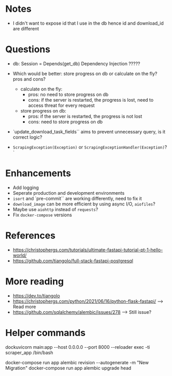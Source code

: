 
# Notes

- I didn't want to expose id that I use in the db hence id and download_id are different

# Questions
- db: Session = Depends(get_db) Dependency Injection ?????
- Which would be better: store progress on db or calculate on the fly? pros and cons?
  - calculate on the fly:
    - pros: no need to store progress on db
    - cons: if the server is restarted, the progress is lost, need to access threat for every request
  - store progress on db:
    - pros: if the server is restarted, the progress is not lost
    - cons: need to store progress on db

- `update_download_task_fields`` aims to prevent unnecessary query, is it correct logic?
- `ScrapingException(Exception)` or `ScrapingExceptionHandler(Exception)`?`

# Enhancements

- Add logging
- Seperate production and development environments
- `isort` and `pre-commit`` are working differently, need to fix it
- `download_image` can be more efficient by using async I/O, `aiofiles`?
- Maybe use `aiohttp` instead of `requests`?
- Fix `docker-compose` versions


# References

- https://christophergs.com/tutorials/ultimate-fastapi-tutorial-pt-1-hello-world/
- https://github.com/tiangolo/full-stack-fastapi-postgresql

# More reading

- https://dev.to/tiangolo
- https://christophergs.com/python/2021/06/16/python-flask-fastapi/ --> Read more
- https://github.com/sqlalchemy/alembic/issues/278 --> Still issue?

# Helper commands

dockuvicorn main:app --host 0.0.0.0 --port 8000 --reloader exec -ti scraper_app /bin/bash


docker-compose run app alembic revision --autogenerate -m "New Migration"
docker-compose run app alembic upgrade head